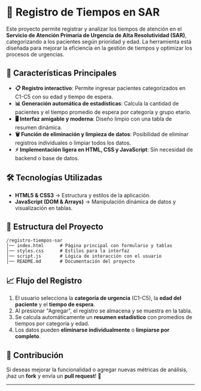 # 🏥 Registro de Tiempos en SAR

Este proyecto permite registrar y analizar los tiempos de atención en el **Servicio de Atención Primaria de Urgencia de Alta Resolutividad (SAR)**, categorizando a los pacientes según prioridad y edad. La herramienta está diseñada para mejorar la eficiencia en la gestión de tiempos y optimizar los procesos de urgencias.

## 🚀 Características Principales
- **📋 Registro interactivo**: Permite ingresar pacientes categorizados en C1-C5 con su edad y tiempo de espera.
- **📊 Generación automática de estadísticas**: Calcula la cantidad de pacientes y el tiempo promedio de espera por categoría y grupo etario.
- **🖥️ Interfaz amigable y moderna**: Diseño limpio con una tabla de resumen dinámica.
- **🗑️ Función de eliminación y limpieza de datos**: Posibilidad de eliminar registros individuales o limpiar todos los datos.
- **⚡ Implementación ligera en HTML, CSS y JavaScript**: Sin necesidad de backend o base de datos.

## 🛠 Tecnologías Utilizadas
- **HTML5 & CSS3** → Estructura y estilos de la aplicación.
- **JavaScript (DOM & Arrays)** → Manipulación dinámica de datos y visualización en tablas.

## 📂 Estructura del Proyecto
```
/registro-tiempos-sar
│── index.html      # Página principal con formulario y tablas
│── styles.css      # Estilos para la interfaz
│── script.js       # Lógica de interacción con el usuario
│── README.md       # Documentación del proyecto
```

## 📈 Flujo del Registro
1. El usuario selecciona la **categoría de urgencia** (C1-C5), la **edad del paciente** y el **tiempo de espera**.
2. Al presionar "Agregar", el registro se almacena y se muestra en la tabla.
3. Se calcula automáticamente un **resumen estadístico** con promedios de tiempos por categoría y edad.
4. Los datos pueden **eliminarse individualmente** o **limpiarse por completo**.

## 📢 Contribución
Si deseas mejorar la funcionalidad o agregar nuevas métricas de análisis, ¡haz un **fork** y envía un **pull request**! 🚀  

---

